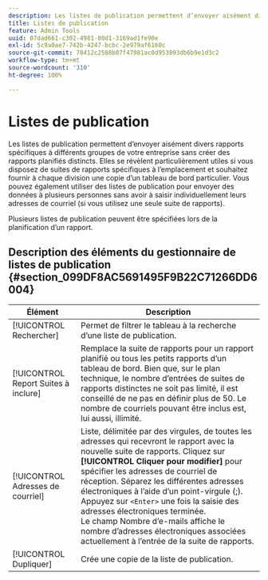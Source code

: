 ```yaml
---
description: Les listes de publication permettent d’envoyer aisément divers rapports spécifiques à différents groupes de votre entreprise sans créer des rapports planifiés distincts. Elles se révèlent particulièrement utiles si vous disposez de suites de rapports spécifiques à l’emplacement et souhaitez fournir à chaque division une copie d’un tableau de bord particulier. Vous pouvez également utiliser des listes de publication pour envoyer des données à plusieurs personnes sans avoir à saisir individuellement leurs adresses de courriel (si vous utilisez une seule suite de rapports).
title: Listes de publication
feature: Admin Tools
uuid: 07dad661-c302-4981-80d1-3169ad1fe90e
exl-id: 5c9a0ae7-742b-4247-bcbc-2e979af6160c
source-git-commit: 78412c2588b07f47981ac0d953893db6b9e1d3c2
workflow-type: tm+mt
source-wordcount: '310'
ht-degree: 100%

---
```


# Listes de publication

Les listes de publication permettent d’envoyer aisément divers rapports spécifiques à différents groupes de votre entreprise sans créer des rapports planifiés distincts. Elles se révèlent particulièrement utiles si vous disposez de suites de rapports spécifiques à l’emplacement et souhaitez fournir à chaque division une copie d’un tableau de bord particulier. Vous pouvez également utiliser des listes de publication pour envoyer des données à plusieurs personnes sans avoir à saisir individuellement leurs adresses de courriel (si vous utilisez une seule suite de rapports).

Plusieurs listes de publication peuvent être spécifiées lors de la planification d’un rapport.

## Description des éléments du gestionnaire de listes de publication {#section_099DF8AC5691495F9B22C71266DD6004}

| Élément | Description |
|--- |--- |
| [!UICONTROL Rechercher] | Permet de filtrer le tableau à la recherche d’une liste de publication. |
| [!UICONTROL Report Suites à inclure] | Remplace la suite de rapports pour un rapport planifié ou tous les petits rapports d’un tableau de bord. Bien que, sur le plan technique, le nombre d’entrées de suites de rapports distinctes ne soit pas limité, il est conseillé de ne pas en définir plus de 50. Le nombre de courriels pouvant être inclus est, lui aussi, illimité. |
| [!UICONTROL Adresses de courriel] | Liste, délimitée par des virgules, de toutes les adresses qui recevront le rapport avec la nouvelle suite de rapports.  Cliquez sur **[!UICONTROL Cliquer pour modifier]** pour spécifier les adresses de courriel de réception. Séparez les différentes adresses électroniques à l’aide d’un point-virgule (;). Appuyez sur `<Enter>` une fois la saisie des adresses électroniques terminée. <br>Le champ Nombre d’e-mails affiche le nombre d’adresses électroniques associées actuellement à l’entrée de la suite de rapports. |
| [!UICONTROL Dupliquer] | Crée une copie de la liste de publication. |
